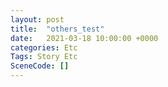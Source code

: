 ```yaml
---
layout: post
title:  "others_test"
date:   2021-03-18 10:00:00 +0000
categories: Etc
Tags: Story Etc
SceneCode: []
---
```

